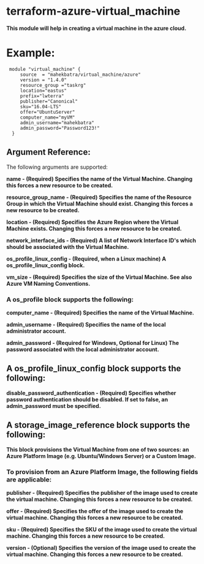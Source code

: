 # terraform-azure-virtual_machine

<b>This module will help in creating a virtual machine in the azure cloud.</b>

# Example:
```
 module "virtual_machine" {
     source  = "mahekbatra/virtual_machine/azure"
     version = "1.4.0"
     resource_group ="taskrg"
     location="eastus"
     prefix="lwterra"
     publisher="Canonical"
     sku="16.04-LTS"
     offer="UbuntuServer"
     computer_name="myVM"
     admin_username="mahekbatra"
     admin_password="Password123!"
  }
```

## Argument Reference:

The following arguments are supported:

<b>name<b/> - (Required) Specifies the name of the Virtual Machine. Changing this forces a new resource to be created.

<b>resource_group_name<b/> - (Required) Specifies the name of the Resource Group in which the Virtual Machine should exist. Changing this forces a new resource to be created.

<b>location</b> - (Required) Specifies the Azure Region where the Virtual Machine exists. Changing this forces a new resource to be created.

<b>network_interface_ids</b> - (Required) A list of Network Interface ID's which should be associated with the Virtual Machine.

<b>os_profile_linux_config</b> - (Required, when a Linux machine) A os_profile_linux_config block.

<b>vm_size<b/> - (Required) Specifies the size of the Virtual Machine. See also Azure VM Naming Conventions.

### A os_profile block supports the following:

computer_name - (Required) Specifies the name of the Virtual Machine.

admin_username - (Required) Specifies the name of the local administrator account.

admin_password - (Required for Windows, Optional for Linux) The password associated with the local administrator account.

## A os_profile_linux_config block supports the following:

<b>disable_password_authentication</b> - (Required) Specifies whether password authentication should be disabled. If set to false, an admin_password must be specified.

## A storage_image_reference block supports the following:

This block provisions the Virtual Machine from one of two sources: an Azure Platform Image (e.g. Ubuntu/Windows Server) or a Custom Image.

### To provision from an Azure Platform Image, the following fields are applicable:

publisher - (Required) Specifies the publisher of the image used to create the virtual machine. Changing this forces a new resource to be created.

offer - (Required) Specifies the offer of the image used to create the virtual machine. Changing this forces a new resource to be created.

sku - (Required) Specifies the SKU of the image used to create the virtual machine. Changing this forces a new resource to be created.

version - (Optional) Specifies the version of the image used to create the virtual machine. Changing this forces a new resource to be created.
